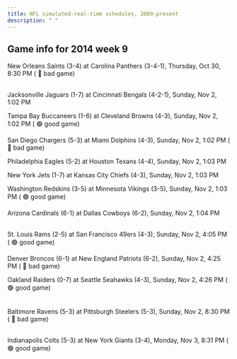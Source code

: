 ```yaml
---
title: NFL simulated-real-time schedules, 2009-present
description: " "
---
```


## Game info for 2014 week 9
New Orleans Saints (3-4) at Carolina Panthers (3-4-1), Thursday, Oct 30, 8:30 PM (	:red_circle: bad game)

<br/>Jacksonville Jaguars (1-7) at Cincinnati Bengals (4-2-1), Sunday, Nov 2, 1:02 PM

Tampa Bay Buccaneers (1-6) at Cleveland Browns (4-3), Sunday, Nov 2, 1:02 PM (	:green_circle: good game)

San Diego Chargers (5-3) at Miami Dolphins (4-3), Sunday, Nov 2, 1:02 PM (	:red_circle: bad game)

Philadelphia Eagles (5-2) at Houston Texans (4-4), Sunday, Nov 2, 1:03 PM

New York Jets (1-7) at Kansas City Chiefs (4-3), Sunday, Nov 2, 1:03 PM

Washington Redskins (3-5) at Minnesota Vikings (3-5), Sunday, Nov 2, 1:03 PM (	:green_circle: good game)

Arizona Cardinals (6-1) at Dallas Cowboys (6-2), Sunday, Nov 2, 1:04 PM

<br/>St. Louis Rams (2-5) at San Francisco 49ers (4-3), Sunday, Nov 2, 4:05 PM (	:green_circle: good game)

Denver Broncos (6-1) at New England Patriots (6-2), Sunday, Nov 2, 4:25 PM (	:red_circle: bad game)

Oakland Raiders (0-7) at Seattle Seahawks (4-3), Sunday, Nov 2, 4:26 PM (	:green_circle: good game)

<br/>Baltimore Ravens (5-3) at Pittsburgh Steelers (5-3), Sunday, Nov 2, 8:30 PM (	:red_circle: bad game)

<br/>Indianapolis Colts (5-3) at New York Giants (3-4), Monday, Nov 3, 8:31 PM (	:green_circle: good game)

